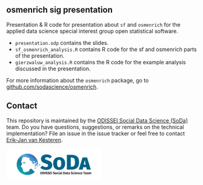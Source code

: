## osmenrich sig presentation
Presentation & R code for presentation about `sf` and `osmenrich` for the applied data science special interest group open statistical software.

- `presentation.odp` contains the slides.
- `sf_osmenrich_analysis.R` contains R code for the sf and osmenrich parts of the presentation.
- `gierzwaluw_analysis.R` contains the R code for the example analysis discussed in the presentation.

For more information about the `osmenrich` package, go to [github.com/sodascience/osmenrich](https://github.com/sodascience/osmenrich).

## Contact

This repository is maintained by the [ODISSEI Social Data Science (SoDa)](https://odissei-data.nl/nl/soda/) team.
Do you have questions, suggestions, or remarks on the technical implementation? File an issue in the issue tracker or feel free to contact [Erik-Jan van Kesteren](https://github.com/vankesteren).

<img src="soda.png" alt="SoDa logo" width="250px"/> 
